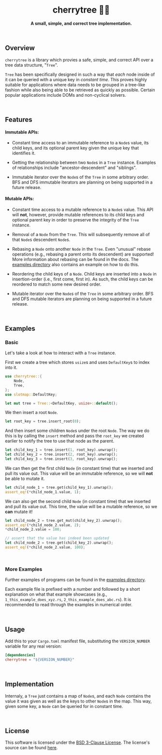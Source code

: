 <div align="center">
    <h1>cherrytree 🍒🌳</h1>
    <p><strong>A small, simple, and correct tree implementation.</strong></p>
</div>

<br>

## Overview

`cherrytree` is a library which provies a safe, simple, and correct API over a tree data structure, "`Tree`".

`Tree` has been specifically designed in such a way that *each* node inside of it can be queried with a unique key in *constant time*.
This proves highly suitable for applications where data needs to be grouped in a tree-like fashion while also being able to be retrieved as quickly as possible.
Certain popular applications include DOMs and non-cyclical solvers.

<br>

## Features

#### Immutable APIs:

- Constant time access to an immutable reference to a `Node`s value, its child keys, and its optional parent key given the unique key that identifies it.

- Getting the relationship between two `Node`s in a `Tree` instance. Examples of relationships include "ancestor-descendent" and "siblings".

- Immutable iterator over the `Node`s of the `Tree` in some arbitrary order. BFS and DFS immutable iterators are planning on being supported in a future release.

#### Mutable APIs:

- Constant time access to a mutable reference to a `Node`s value. This API will **not**, however, provide mutable references to its child keys and optional parent key in order to preserve the integrity of the `Tree` instance.

- Removal of a `Node` from the `Tree`. This will subsequently remove all of that `Node`s descendent `Node`s.

- Rebasing a `Node` onto another `Node` in the `Tree`. Even "unusual" rebase operations (e.g., rebasing a parent onto its descendent) are supported! More information about rebasing can be found in the docs. The [examples directory](./examples) also contains an example on how to do this.

- Reordering the child keys of a `Node`. Child keys are inserted into a `Node` in insertion-order (i.e., first come, first in). As such, the child keys can be reordered to match some new desired order.

- Mutable iterator over the `Node`s of the `Tree` in some arbitrary order. BFS and DFS mutable iterators are planning on being supported in a future release.

<br>

## Examples

### Basic
Let's take a look at how to interact with a `Tree` instance.

First we create a tree which stores `usize`s and uses `DefaultKey`s to index into it.
```rust
use cherrytree::{
    Node,
    Tree,
};
use slotmap::DefaultKey;

let mut tree = Tree::<DefaultKey, usize>::default();
```

We then insert a root `Node`.

```rust
let root_key = tree.insert_root(0);
```

And then insert some children `Node`s under the root `Node`.
The way we do this is by calling the `insert` method and pass the `root_key` we created earlier to notify the tree to use that node as the parent.

```rust
let child_key_1 = tree.insert(1, root_key).unwrap();
let child_key_2 = tree.insert(2, root_key).unwrap();
let child_key_3 = tree.insert(3, root_key).unwrap();
```

We can then get the first child `Node` (in constant time) that we inserted and pull its value out.
This value will be an immutable reference, so we will **not** be able to mutate it.

```rust
let child_node_1 = tree.get(child_key_1).unwrap();
assert_eq!(*child_node_1.value, 1);
```

We can also get the second child `Node` (in constant time) that we inserted and pull its value out.
This time, the value will be a mutable reference, so we **can** mutate it!

```rust
let child_node_2 = tree.get_mut(child_key_2).unwrap();
assert_eq!(*child_node_2.value, 2);
*child_node_2.value = 100;

// assert that the value has indeed been updated
let child_node_2 = tree.get(child_key_2).unwrap();
assert_eq!(*child_node_2.value, 100);
```

<br>

### More Examples

Further examples of programs can be found in the [examples directory](./examples).

Each example file is prefixed with a number and followed by a short explanation on what that example showcases (e.g., `1_this_example_does_xyz.rs`, `2_this_example_does_abc.rs`).
It is recommended to read through the examples in numerical order.

<br>

## Usage

Add this to your `Cargo.toml` manifest file, substituting the `VERSION_NUMBER` variable for any real version:

```toml
[dependencies]
cherrytree = "${VERSION_NUMBER}"
```

<br>

## Implementation

Internaly, a `Tree` just contains a map of `Node`s, and each `Node` contains the value it was given as well as the keys to other `Node`s in the map.
This way, given some key, a `Node` can be queried for in constant time.

<br>

## License

This software is licensed under the [BSD 3-Clause License](./LICENSE-BSD-3-CLAUSE).
The license's source can be found [here](https://opensource.org/license/bsd-3-clause/).
